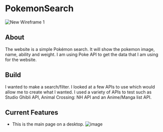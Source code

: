 # PokemonSearch

![New Wireframe 1](https://user-images.githubusercontent.com/91730394/148729658-4f28c8ea-6372-46ba-b4a4-755921c216a2.png)

## About 
The website is a simple Pokémon search. It will show the pokemon image, name, ability and weight. I am using Poke API to get the data that I am using for the website. 

## Build
I wanted to make a search/filter. I looked at a few APIs to use which would allow me to create what I wanted. I used a variety of APIs to test such as Studio Ghibli API, Animal Crossing: NH API and an Anime/Manga list API. 

## Current Features 
- This is the main page on a desktop.
![image](https://user-images.githubusercontent.com/91730394/148722363-333b60f9-6ff0-4fa2-b34a-bbe0767bc7a7.png)





